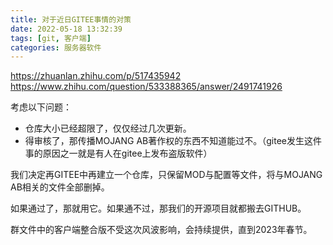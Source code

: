 ```yaml
---
title: 对于近日GITEE事情的对策
date: 2022-05-18 13:32:39
tags: [git, 客户端]
categories: 服务器软件
---
```


<https://zhuanlan.zhihu.com/p/517435942>
<https://www.zhihu.com/question/533388365/answer/2491741926>

考虑以下问题：
- 仓库大小已经超限了，仅仅经过几次更新。
- 得审核了，那传播MOJANG AB著作权的东西不知道能过不。（gitee发生这件事的原因之一就是有人在gitee上发布盗版软件）

我们决定再GITEE中再建立一个仓库，只保留MOD与配置等文件，将与MOJANG AB相关的文件全部删掉。

如果通过了，那就用它。如果通不过，那我们的开源项目就都搬去GITHUB。

群文件中的客户端整合版不受这次风波影响，会持续提供，直到2023年春节。
